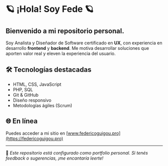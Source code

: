 # 🪐 ¡Hola! Soy Fede 🪐
## Bienvenido a mi repositorio personal. 
Soy Analista y Diseñador de Software certificado en **UX**, con experiencia en desarrollo **frontend** y **backend**. Me motiva desarrollar soluciones que aporten valor real y eleven la experiencia del usuario.

## 🛠️ Tecnologías destacadas
- HTML, CSS, JavaScript
- PHP, SQL
- Git & GitHub
- Diseño responsivo
- Metodologías ágiles (Scrum)

## 🌐 En línea
Puedes acceder a mi sitio en [www.federicoguigou.pro](https://federicoguigou.pro)

---

📌 *Este repositorio está configurado como portfolio personal. Si tenés feedback o sugerencias, ¡me encantaría leerte!*

<!--
**federicoded/federicoded** is a ✨ _special_ ✨ repository because its `README.md` (this file) appears on your GitHub profile.

Here are some ideas to get you started:

- 🔭 I’m currently working on ...
- 🌱 I’m currently learning ...
- 👯 I’m looking to collaborate on ...
- 🤔 I’m looking for help with ...
- 💬 Ask me about ...
- 📫 How to reach me: ...
- 😄 Pronouns: ...
- ⚡ Fun fact: ...
-->
